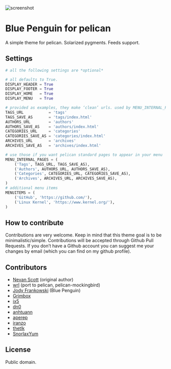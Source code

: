 ![screenshot](screenshot.png)

# Blue Penguin for pelican
A simple theme for pelican. Solarized pygments. Feeds support.

## Settings
```python
# all the following settings are *optional*

# all defaults to True.
DISPLAY_HEADER = True
DISPLAY_FOOTER = True
DISPLAY_HOME   = True
DISPLAY_MENU   = True

# provided as examples, they make ‘clean’ urls. used by MENU_INTERNAL_PAGES.
TAGS_URL           = 'tags'
TAGS_SAVE_AS       = 'tags/index.html'
AUTHORS_URL        = 'authors'
AUTHORS_SAVE_AS    = 'authors/index.html'
CATEGORIES_URL     = 'categories'
CATEGORIES_SAVE_AS = 'categories/index.html'
ARCHIVES_URL       = 'archives'
ARCHIVES_SAVE_AS   = 'archives/index.html'

# use those if you want pelican standard pages to appear in your menu
MENU_INTERNAL_PAGES = (
    ('Tags', TAGS_URL, TAGS_SAVE_AS),
    ('Authors', AUTHORS_URL, AUTHORS_SAVE_AS),
    ('Categories', CATEGORIES_URL, CATEGORIES_SAVE_AS),
    ('Archives', ARCHIVES_URL, ARCHIVES_SAVE_AS),
)
# additional menu items
MENUITEMS = (
    ('GitHub', 'https://github.com/'),
    ('Linux Kernel', 'https://www.kernel.org/'),
)
```

## How to contribute
Contributions are very welcome. Keep in mind that this theme goal is to be
minimalistic/simple. Contributions will be accepted through Github Pull
Requests. If you don’t have a Github account you can suggest me your
changes by email (which you can find on my github profile).

## Contributors
* [Nevan Scott](https://github.com/nevanscott/Mockingbird) (original author)
* [wrl](http://github.com/wrl) (port to pelican, pelican-mockingbird)
* [Jody Frankowski](http://github.com/jody-frankowski) (Blue Penguin)
* [Grimbox](https://github.com/Grimbox)
* [ix5](https://github.com/ix5)
* [dn0](https://github.com/dn0)
* [anhtuann](https://github.com/anhtuann)
* [aperep](https://github.com/aperep)
* [iranzo](https://github.com/iranzo)
* [thetlk](https://github.com/thetlk)
* [SnorlaxYum](https://github.com/SnorlaxYum)

## License
Public domain.
